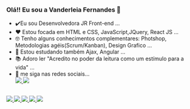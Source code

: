 ### Olá!! Eu sou a Vanderleia Fernandes 👋



- ✔️Eu sou Desenvolvedora JR Front-end ...
- ❤️ Estou focada em HTML e CSS, JavaScript,JQuery, React JS ...
- 🤓 Tenho alguns conhecimentos complementares: Photshop, Metodologias agéis(Scrum/Kanban), Design Grafico ...
- 💯 Estou estudando também Ajax, Angular ...
- 📚 Adoro ler "Acredito no poder da leitura como um estímulo para a vida" ...
- 🔆 me siga  nas redes sociais... <div>
 <a href="https://www.facebook.com/vanderleia.fernandesdeoliveira.3"><img src="https://img.shields.io/badge/Facebook-1877F2?style=for-the-badge&logo=facebook&logoColor=white">
  <a href="https://www.linkedin.com/in/vanderleia-fernandes-326336ba"><img src="https://img.shields.io/badge/LinkedIn-0077B5?style=for-the-badge&logo=linkedin&logoColor=white">
 </div>


##
<div>
   <img src="https://img.shields.io/badge/HTML5-E34F26?style=for-the-badge&logo=html5&logoColor=white">
   <img src="https://img.shields.io/badge/CSS3-1572B6?style=for-the-badge&logo=css3&logoColor=white">
   <img src="https://img.shields.io/badge/JavaScript-F7DF1E?style=for-the-badge&logo=javascript&logoColor=black">
   <img src="https://img.shields.io/badge/Angular-DD0031?style=for-the-badge&logo=angular&logoColor=white">
   <img src="https://img.shields.io/badge/React_Native-20232A?style=for-the-badge&logo=react&logoColor=61DAFB">
    </div>



   
 
 
 
 

 
  
 

  
  
  


